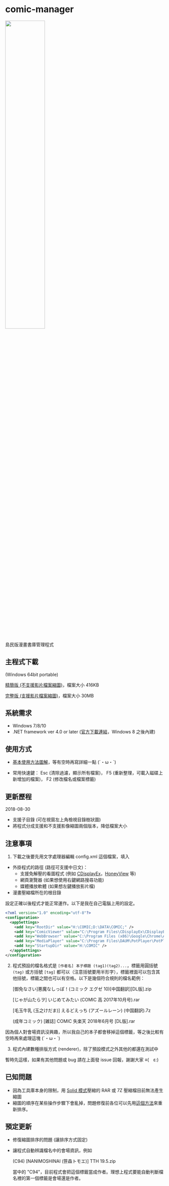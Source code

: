 # comic-manager

<a href="https://komica2.net/51/src/1535498090201.png" target="_blank"><img src="https://komica2.net/51/src/1535498090201.png" style="width:50%" /></a>

島民版漫畫書庫管理程式

## 主程式下載

(Windows 64bit portable)

<a href="https://kokorolove.github.io/comic-manager/comic-manager 2018-08-29 (no video support).rar" target="_blank">精簡版 (不支援影片檔案縮圖)</a>，檔案大小 416KB

<a href="https://kokorolove.github.io/comic-manager/comic-manager 2018-08-29 (with video support).rar" target="_blank">完整版 (支援影片檔案縮圖)</a>，檔案大小 30MB

## 系統需求

- Windows 7/8/10
- .NET framework ver 4.0 or later (<a href="https://www.microsoft.com/net/download/dotnet-framework-runtime" target="_blank">官方下載連結</a>，Windows 8 之後內建)

## 使用方式
 
- <a href="https://kokorolove.github.io/comic-manager/manual/images/manual.png" target="_blank">基本使用方法圖解</a>，等有空時再寫詳細一點 (´・ω・`)
 
- 常用快速鍵： Esc (清除過濾，顯示所有檔案)， F5 (重新整理，可載入磁碟上新增加的檔案)， F2 (修改檔名或檔案標籤) 

## 更新歷程

2018-08-30
  - 支援子目錄 (可在視窗左上角檢視目錄樹狀圖)
  - 將程式分成支援和不支援影像縮圖兩個版本，降低檔案大小

## 注意事項

1. 下載之後要先用文字處理器編輯 config.xml 這個檔案，填入
  - 外掛程式的路徑 (路徑可支援中日文)：
    - 支援免解壓的看圖程式 (例如 [CDisplayEx](http://www.cdisplayex.com/)，[HoneyView](https://tw.bandisoft.com/honeyview/) 等)
    - 網頁瀏覽器 (如果想使用右鍵網路搜尋功能)
    - 媒體播放軟體 (如果想左鍵播放影片檔)
  - 漫畫壓縮檔所在的根目錄

  設定正確以後程式才能正常運作。以下是我在自己電腦上用的設定。

```XML
<?xml version="1.0" encoding="utf-8"?>
<configuration>
  <appSettings>
    <add key="RootDir" value="H:\COMIC;D:\DATA\COMIC;" />
    <add key="ComicViewer" value="C:\Program Files\CDisplayEx\CDisplayEx.exe" />
    <add key="WebBrowser" value="C:\Program Files (x86)\Google\Chrome\Application\chrome.exe" />
    <add key="MediaPlayer" value="C:\Program Files\DAUM\PotPlayer\PotPlayerMini64.exe" />
    <add key="StartupDir" value="H:\COMIC" />
  </appSettings>
</configuration>
```

2. 程式預設的檔名格式是 `[作者名] 本子標題 (tag1)(tag2)...`，標籤用圓括號 `(tag)` 或方括號 `[tag]` 都可以（注意括號要用半形字），標籤裡面可以包含其他括號，標籤之間也可以有空格。以下是幾個符合規則的檔名範例：
  
    [御免なさい]悪魔なしっぽ！(コミック エグゼ 10)[中国翻訳][DL版].zip
    
    [じゃが山たらヲ] いじめてみたい (COMIC 高 2017年10月号).rar
    
    [毛玉牛乳 (玉之けだま)] えるどえっち (アズールレーン) (中国翻訳).7z
    
    (成年コミック) [雑誌] COMIC 失楽天 2018年6月号 [DL版].rar
    
因為個人對會場資訊沒興趣，所以我自己的本子都會移掉這個標籤，等之後比較有空時再來處理這塊 (´・ω・`)

3. 程式內建數種排版方式 (renderer)，除了預設模式之外其他的都還在測試中

暫時先這樣，如果有其他問題或 bug 請在上面發 issue 回報，謝謝大家 ≡(　ε:)

## 已知問題
 
- 因為工具庫本身的限制，用 [Solid 模式](https://en.wikipedia.org/wiki/Solid_compression)壓縮的 RAR 或 7Z 壓縮檔目前無法產生縮圖
- 縮圖的順序在某些操作步驟下會亂掉，問題修復前各位可以先用<a href="https://kokorolove.github.io/comic-manager/manual/images/sort.png" target="_blank">這個方法</a>來重新排序。

## 預定更新

- 修復縮圖排序的問題 (讓排序方式固定)
- 讓程式自動辨識檔名中的會場資訊，例如

    (C94) [NANIMOSHINAI (笹森トモエ)] TTH 19.5.zip

  當中的 "C94"，目前程式會把這個標籤當成作者。理想上程式要能自動判斷檔名裡的第一個標籤是會場還是作者。
